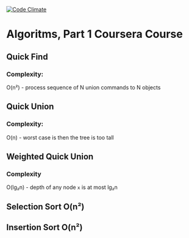 [![Code Climate](https://codeclimate.com/github/ck3g/coursera_algorithms/badges/gpa.svg)](https://codeclimate.com/github/ck3g/coursera_algorithms)

# Algoritms, Part 1 Coursera Course

## Quick Find

### Complexity:

  O(n²) - process sequence of N union commands to N objects

## Quick Union

### Complexity:

  O(n) - worst case is then the tree is too tall

## Weighted Quick Union

### Complexity

  O(lg₂n) - depth of any node `x` is at most lg₂n


## Selection Sort O(n²)

## Insertion Sort O(n²)
